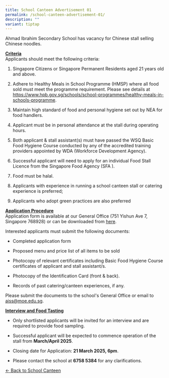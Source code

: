 ```yaml
---
title: School Canteen Advertisement 01
permalink: /school-canteen-advertisement-01/
description: ""
variant: tiptap
---
```

<p>Ahmad Ibrahim Secondary School has vacancy for Chinese stall selling Chinese
noodles. &nbsp;</p>
<p><strong><u>Criteria</u></strong>
<br>Applicants should meet the following criteria:</p>
<ol data-tight="true" class="tight">
<li>
<p>Singapore Citizens or Singapore Permanent Residents aged 21 years old
and above.</p>
</li>
<li>
<p>Adhere to Healthy Meals in School Programme (HMSP) where all food sold
must meet the programme requirement. Please see details at <a href="https://www.hpb.gov.sg/schools/school-programmes/healthy-meals-in-schools-programme" rel="noopener noreferrer nofollow" target="_blank">https://www.hpb.gov.sg/schools/school-programmes/healthy-meals-in-schools-programme</a>.</p>
</li>
<li>
<p>Maintain high standard of food and personal hygiene set out by NEA for
food handlers.</p>
</li>
<li>
<p>Applicant must be in personal attendance at the stall during operating
hours.</p>
</li>
<li>
<p>Both applicant &amp; stall assistant(s) must have passed the WSQ Basic
Food Hygiene Course conducted by any of the accredited training providers
appointed by WDA (Workforce Development Agency).</p>
</li>
<li>
<p>Successful applicant will need to apply for an individual Food Stall Licence
from the Singapore Food Agency (SFA ).</p>
</li>
<li>
<p>Food must be halal.</p>
</li>
<li>
<p>Applicants with experience in running a school canteen stall or catering
experience is preferred;</p>
</li>
<li>
<p>Applicants who adopt green practices are also preferred</p>
</li>
</ol>
<p><strong><u>Application Procedure</u></strong>
<br>Application form is available at our General Office (751 Yishun Ave 7,
Singapore 768928) or can be downloaded from <a href="/files/Admin/canteen_application_form_2023.pdf" rel="noopener noreferrer nofollow" target="_blank">here</a>.</p>
<p>Interested applicants must submit the following documents:</p>
<ul data-tight="true" class="tight">
<li>
<p>Completed application form</p>
</li>
<li>
<p>Proposed menu and price list of all items to be sold</p>
</li>
<li>
<p>Photocopy of relevant certificates including Basic Food Hygiene Course
certificates of applicant and stall assistant/s.</p>
</li>
<li>
<p>Photocopy of the Identification Card (front &amp; back).</p>
</li>
<li>
<p>Records of past catering/canteen experiences, if any.</p>
</li>
</ul>
<p>Please submit the documents to the school's General Office or email to
<a href="mailto: aiss@moe.edu.sg" rel="noopener noreferrer nofollow" target="_blank">aiss@moe.edu.sg</a>.</p>
<p><strong><u>Interview and Food Tasting</u></strong>
<br>
</p>
<ul data-tight="true" class="tight">
<li>
<p>Only shortlisted applicants will be invited for an interview and are required
to provide food sampling.</p>
</li>
<li>
<p>Successful applicant will be expected to commence operation of the stall
from <strong>March/April 2025</strong>.</p>
</li>
<li>
<p>Closing date for Application:&nbsp;<strong>21 March 2025, 6pm</strong>.</p>
</li>
<li>
<p>Please contact the school at <strong>6758 5384</strong> for any clarifications.</p>
</li>
</ul>
<p><a href="https://ahmadibrahimsec.moe.edu.sg/useful-info/school-canteen/" rel="noopener noreferrer nofollow" target="_blank">&lt;- Back to School Canteen</a>
</p>